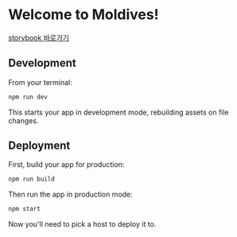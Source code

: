 # Welcome to Moldives!
[storybook 바로가기](https://6480ca7164d3b257e22e7162-nbxdnuodog.chromatic.com/)
## Development

From your terminal:

```sh
npm run dev
```

This starts your app in development mode, rebuilding assets on file changes.

## Deployment

First, build your app for production:

```sh
npm run build
```

Then run the app in production mode:

```sh
npm start
```

Now you'll need to pick a host to deploy it to.
